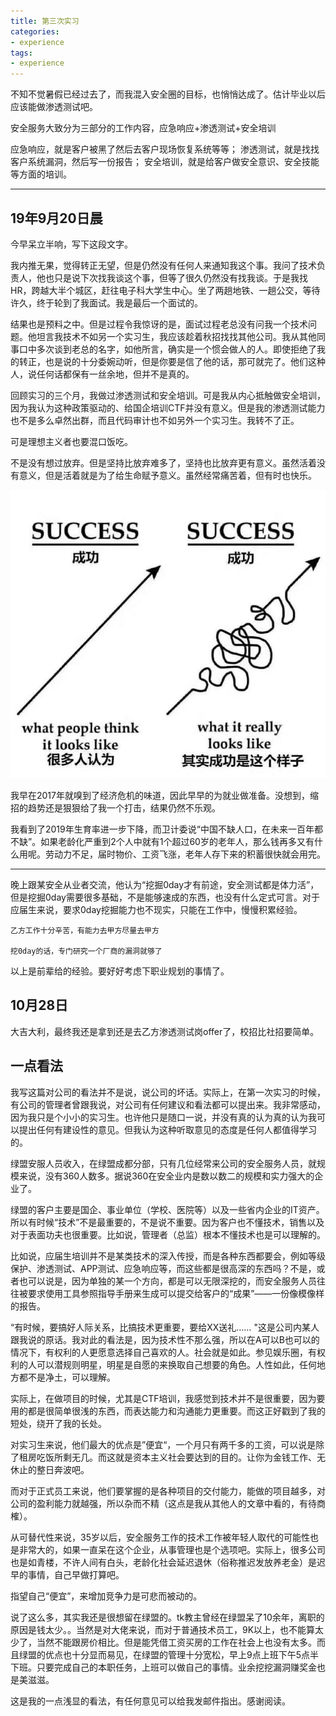 ```yaml
---
title: 第三次实习
categories:
- experience
tags:
- experience
---
```



不知不觉暑假已经过去了，而我混入安全圈的目标，也悄悄达成了。估计毕业以后应该能做渗透测试吧。

安全服务大致分为三部分的工作内容，应急响应+渗透测试+安全培训

应急响应，就是客户被黑了然后去客户现场恢复系统等等；
渗透测试，就是找找客户系统漏洞，然后写一份报告；
安全培训，就是给客户做安全意识、安全技能等方面的培训。

---

## 19年9月20日晨

今早呆立半响，写下这段文字。

我内推无果，觉得转正无望，但是仍然没有任何人来通知我这个事。我问了技术负责人，他也只是说下次找我谈这个事，但等了很久仍然没有找我谈。于是我找HR，跨越大半个城区，赶往电子科大学生中心。坐了两趟地铁、一趟公交，等待许久，终于轮到了我面试。我是最后一个面试的。

结果也是预料之中。但是过程令我惊讶的是，面试过程老总没有问我一个技术问题。他坦言我技术不如另一个实习生，我应该趁着秋招找找其他公司。我从其他同事口中多次谈到老总的名字，如他所言，确实是一个惯会做人的人。即使拒绝了我的转正，也是说的十分委婉动听，但是你要是信了他的话，那可就完了。他们这种人，说任何话都保有一丝余地，但并不是真的。

回顾实习的三个月，我做过渗透测试和安全培训。可是我从内心抵触做安全培训，因为我认为这种政策驱动的、给国企培训CTF并没有意义。但是我的渗透测试能力也不是多么卓然出群，而且代码审计也不如另外一个实习生。我转不了正。

可是理想主义者也要混口饭吃。

不是没有想过放弃。但是坚持比放弃难多了，坚持也比放弃更有意义。虽然活着没有意义，但是活着就是为了给生命赋予意义。虽然经常痛苦着，但有时也快乐。

![12](https://raw.githubusercontent.com/Whale3070/Whale3070.github.io/master/images/09-23/1.jpg)

我早在2017年就嗅到了经济危机的味道，因此早早的为就业做准备。没想到，缩招的趋势还是狠狠给了我一个打击，结果仍然不乐观。

我看到了2019年生育率进一步下降，而卫计委说“中国不缺人口，在未来一百年都不缺”。如果老龄化严重到2个人中就有1个超过60岁的老年人，那么钱再多又有什么用呢。劳动力不足，届时物价、工资飞涨，老年人存下来的积蓄很快就会用完。

---
晚上跟某安全从业者交流，他认为“挖掘0day才有前途，安全测试都是体力活”，但是挖掘0day需要很多基础，不是能够速成的东西，也没有什么定式可言。对于应届生来说，要求0day挖掘能力也不现实，只能在工作中，慢慢积累经验。

```
乙方工作十分辛苦，有能力去甲方尽量去甲方

挖0day的话，专门研究一个厂商的漏洞就够了
```
以上是前辈给的经验。要好好考虑下职业规划的事情了。

## 10月28日

大吉大利，最终我还是拿到还是去乙方渗透测试岗offer了，校招比社招要简单。

## 一点看法

我写这篇对公司的看法并不是说，说公司的坏话。实际上，在第一次实习的时候，有公司的管理者曾跟我说，对公司有任何建议和看法都可以提出来。我非常感动，因为我只是个小小的实习生。也许他只是随口一说，并没有真的认为真的认为我可以提出任何有建设性的意见。但我认为这种听取意见的态度是任何人都值得学习的。

绿盟安服人员收入，在绿盟成都分部，只有几位经常来公司的安全服务人员，就规模来说，没有360人数多。据说360在安全业内是数以数二的规模和实力强大的企业了。

绿盟的客户主要是国企、事业单位（学校、医院等）以及一些省内企业的IT资产。所以有时候“技术”不是最重要的，不是说不重要。因为客户也不懂技术，销售以及对于表面功夫也很重要。比如说，管理者（总监）根本不懂技术也是可以理解的。

比如说，应届生培训并不是某类技术的深入传授，而是各种东西都要会，例如等级保护、渗透测试、APP测试、应急响应等，而这些都是很高深的东西吗？不是，或者也可以说是，因为单独的某一个方向，都是可以无限深挖的，而安全服务人员往往被要求使用工具参照指导手册来生成可以提交给客户的“成果”——一份像模像样的报告。

“有时候，要搞好人际关系，比搞技术更重要，要给XX送礼…… "这是公司内某人跟我说的原话。我对此的看法是，因为技术性不那么强，所以在A可以B也可以的情况下，有权利的人更愿意选择自己喜欢的人。社会就是如此。参见娱乐圈，有权利的人可以潜规则明星，明星是自愿的来换取自己想要的角色。人性如此，任何地方都不是净土，可以理解。

实际上，在做项目的时候，尤其是CTF培训，我感觉到技术并不是很重要，因为要用的都是很简单很浅的东西，而表达能力和沟通能力更重要。而这正好戳到了我的短处，绕开了我的长处。

对实习生来说，他们最大的优点是”便宜“，一个月只有两千多的工资，可以说是除了租房吃饭所剩无几。而这就是资本主义社会要达到的目的。让你为金钱工作、无休止的整日奔波吧。

而对于正式员工来说，他们要掌握的是各种项目的交付能力，能做的项目越多，对公司的盈利能力就越强，所以杂而不精（这点是我从其他人的文章中看的，有待商榷）。

从可替代性来说，35岁以后，安全服务工作的技术工作被年轻人取代的可能性也是非常大的，如果一直呆在这个企业，从事管理也是个选项吧。实际上，很多公司也是如青楼，不许人间有白头，老龄化社会延迟退休（俗称推迟发放养老金）是迟早的事情，自己早做打算吧。

指望自己“便宜”，来增加竞争力是可悲而被动的。

说了这么多，其实我还是很想留在绿盟的。tk教主曾经在绿盟呆了10余年，离职的原因是钱太少。。当然是对大佬来说，而对于普通技术员工，9K以上，也不能算太少了，当然不能跟房价相比。但是能凭借工资买房的工作在社会上也没有太多。而且绿盟的优点也十分显而易见，在绿盟的管理十分宽松，早上9点上班下午5点半下班。只要完成自己的本职任务，上班可以做自己的事情。业余挖挖漏洞赚奖金也是美滋滋。

这是我的一点浅显的看法，有任何意见可以给我发邮件指出。感谢阅读。


